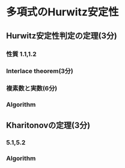 # 多項式のHurwitz安定性

## Hurwitz安定性判定の定理(3分)

### 性質 1.1,1.2
### Interlace theorem(3分)
### 複素数と実数(6分)
### Algorithm

## Kharitonovの定理(3分)
### 5.1,5.2
### Algorithm

